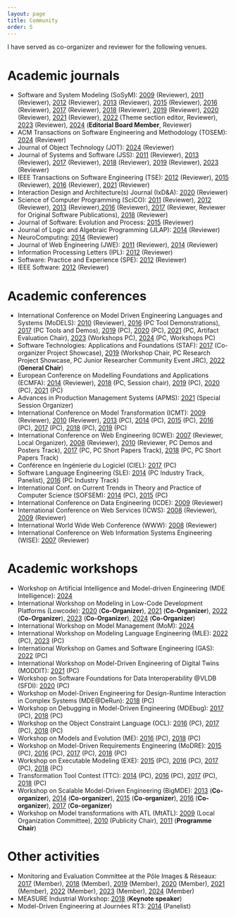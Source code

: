 ```yaml
---
layout: page
title: Community
order: 5
---
```


I have served as co-organizer and reviewer for the following venues.

# Academic journals

* Software and System Modeling (SoSyM): [2009](http://www.sosym.org/) (Reviewer), [2011](http://www.sosym.org/) (Reviewer), [2012](http://www.sosym.org/) (Reviewer), [2013](http://www.sosym.org/) (Reviewer), [2015](http://www.sosym.org/) (Reviewer),  [2016](http://www.sosym.org/) (Reviewer), [2017](http://www.sosym.org/) (Reviewer), [2018](http://www.sosym.org/) (Reviewer), [2019](http://www.sosym.org/) (Reviewer), [2020](http://www.sosym.org/) (Reviewer), [2021](http://www.sosym.org/) (Reviewer), [2022](http://www.sosym.org/) (Theme section editor, Reviewer), [2023](http://www.sosym.org/) (Reviewer), [2024](http://www.sosym.org/) (**Editorial Board Member**, Reviewer)
* ACM Transactions on Software Engineering and Methodology (TOSEM): [2024](https://dl.acm.org/journal/tosem) (Reviewer)
* Journal of Object Technology (JOT): [2024](https://www.jot.fm/) (Reviewer)
* Journal of Systems and Software (JSS): [2011](http://www.journals.elsevier.com/journal-of-systems-and-software) (Reviewer), [2013](http://www.journals.elsevier.com/journal-of-systems-and-software) (Reviewer), [2017](http://www.journals.elsevier.com/journal-of-systems-and-software) (Reviewer), [2018](http://www.journals.elsevier.com/journal-of-systems-and-software) (Reviewer), [2019](http://www.journals.elsevier.com/journal-of-systems-and-software) (Reviewer), [2023](http://www.journals.elsevier.com/journal-of-systems-and-software) (Reviewer)
* IEEE Transactions on Software Engineering (TSE): [2012](https://www.computer.org/web/tse;jsessionid=6afd856a99689b17c0c58edc329c) (Reviewer), [2015](https://www.computer.org/web/tse;jsessionid=6afd856a99689b17c0c58edc329c) (Reviewer), [2016](https://www.computer.org/web/tse;jsessionid=6afd856a99689b17c0c58edc329c) (Reviewer), [2021](https://www.computer.org/web/tse) (Reviewer)
* Interaction Design and Architecture(s) Journal (IxD&A): [2020](http://interfacce.mifav.uniroma2.it/inevent/events/idea2010/?s=9) (Reviewer)
* Science of Computer Programming (SciCO): [2011](http://www.journals.elsevier.com/science-of-computer-programming/) (Reviewer), [2012](http://www.journals.elsevier.com/science-of-computer-programming/) (Reviewer), [2013](http://www.journals.elsevier.com/science-of-computer-programming/) (Reviewer),[2016](http://www.journals.elsevier.com/science-of-computer-programming/) (Reviewer), [2017](http://www.journals.elsevier.com/science-of-computer-programming/) (Reviewer, Reviewer for Original Software Publications), [2018](http://www.journals.elsevier.com/science-of-computer-programming/) (Reviewer)
* Journal of Software: Evolution and Process: [2015](http://onlinelibrary.wiley.com/journal/10.1002/(ISSN)2047-7481) (Reviewer)
* Journal of Logic and Algebraic Programming (JLAP): [2014](http://www.journals.elsevier.com/the-journal-of-logic-and-algebraic-programming) (Reviewer)
* NeuroComputing: [2014](http://www.journals.elsevier.com/neurocomputing) (Reviewer)
* Journal of Web Engineering (JWE): [2011](http://www.rintonpress.com/journals/jwe/) (Reviewer), [2014](http://www.rintonpress.com/journals/jwe/) (Reviewer)
* Information Processing Letters (IPL): [2012](http://www.journals.elsevier.com/information-processing-letters/) (Reviewer)
* Software: Practice and Experience (SPE): [2012](http://onlinelibrary.wiley.com/journal/10.1002/(ISSN)1097-024X) (Reviewer)
* IEEE Software: [2012](https://www.computer.org/software-magazine/) (Reviewer)

# Academic conferences

* International Conference on Model Driven Engineering Languages and Systems (MoDELS): [2010](http://models2010.ifi.uio.no/) (Reviewer), [2016](http://models2016.irisa.fr/tool-demonstrations/) (PC Tool Demonstrations), [2017](http://www.cs.colostate.edu/~ghosh/models17_td/home_models17_td.html) (PC Tools and Demos), [2019](https://modelsconf19.org/) (PC), [2020](https://modelsconference.org/) (PC), [2021](https://modelsconference.org/) (PC, Artifact Evaluation Chair), [2023](https://modelsconference.org/) (Workshops PC), [2024](https://conf.researchr.org/home/models-2024) (PC, Workshops PC)
* Software Technologies: Applications and Foundations (STAF): [2017](http://www.informatik.uni-marburg.de/staf2017/index.php/projects-showcases/) (Co-organizer Project Showcase), [2019](https://staf2019.win.tue.nl/events/staf-rps19/) (Workshop Chair, PC Research Project Showcase, PC Junior Researcher Community Event JRC), [2022](https://staf2022.univ-nantes.io/) (**General Chair**)
* European Conference on Modelling Foundations and Applications (ECMFA): [2014](http://ecmfa2014.lcc.uma.es/#) (Reviewer), [2018](http://eventmall.info/ecmfa2018/) (PC, Session chair), [2019](https://staf2019.win.tue.nl/events/ecmfa19/) (PC), [2020](https://staf2019.win.tue.nl/events/ecmfa20/) (PC), [2021](https://staf2019.win.tue.nl/events/ecmfa20/) (PC)
* Advances in Production Management Systems (APMS): [2021](https://www.apms-conference.org/past-conferences/apms-2021/) (Special Session Organizer)
* International Conference on Model Transformation (ICMT): [2009](http://www.model-transformation.org/ICMT2009/) (Reviewer), [2010](http://www.model-transformation.org/ICMT2010/) (Reviewer), [2013](http://www.model-transformation.org/ICMT2013/) (PC), [2014](http://www.di.univaq.it/ICMT2014/) (PC), [2015](http://www.di.univaq.it/diruscio/sites/ICMT2015/) (PC), [2016](http://is.ieis.tue.nl/research/ICMT16/) (PC), [2017](http://www.model-transformation.org/) (PC), [2018](https://icmt2018.github.io/) (PC), [2019](http://www.model-transformation.org/) (PC)
* International Conference on Web Engineering (ICWE): [2007](http://icwe.como.polimi.it/) (Reviewer, Local Organizer), [2008](http://icwe2008.webengineering.org/) (Reviewer), [2010](http://icwe2010.webengineering.org/) (Reviewer, PC Demos and Posters Track), [2017](http://icwe2017.webengineering.org/) (PC, PC Short Papers Track), [2018](http://icwe2018.webengineering.org/) (PC, PC Short Papers Track)
* Conférence en Ingénierie du Logiciel (CIEL): [2017](https://ciel2016.sciencesconf.org/) (PC)
* Software Language Engineering (SLE): [2014](http://www.sleconf.org/2014/ITSLE.html) (PC Industry Track, Panelist), [2016](http://2016.splashcon.org/track/itsle2016) (PC Industry Track)
* International Conf. on Current Trends in Theory and Practice of Computer Science (SOFSEM): [2014](http://sofsem14.ics.upjs.sk/) (PC), [2015](http://www.sofsem.cz/sofsem15/) (PC)
* International Conference on Data Engineering (ICDE): [2009](http://i.cs.hku.hk/icde2009/) (Reviewer)
* International Conference on Web Services (ICWS): [2008](http://www.servicescongress.org/2009/1/) (Reviewer), [2009](http://www.servicescongress.org/2009/1/) (Reviewer)
* International World Wide Web Conference (WWW): [2008](http://wwwconference.org/www2008/) (Reviewer)
* International Conference on Web Information Systems Engineering (WISE): [2007](http://wise2007.loria.fr/pmwiki/pmwiki.php) (Reviewer)

# Academic workshops

* Workshop on Artificial Intelligence and Model-driven Engineering (MDE Intelligence): [2024](https://mde-intelligence.github.io/)
* International Workshop on Modeling in Low-Code Development Platforms (Lowcode): [2020](https://lowcode-workshop.github.io/) (**Co-Organizer**),  [2021](https://lowcode-workshop.github.io/) (**Co-Organizer**), [2022](https://lowcode-workshop.github.io/) (**Co-Organizer**), [2023](https://lowcode-workshop.github.io/) (**Co-Organizer**), [2024](https://lowcode-workshop.github.io/) (**Co-Organizer**)
* International Workshop on Model Management (MoM): [2024](https://mom2024.wp.imt.fr/)
* International Workshop on Modeling Language Engineering (MLE): [2022](https://mleworkshop.github.io/editions/mle2022/) (PC), [2023](https://mleworkshop.github.io/editions/mle2023/) (PC)
* International Workshop on Games and Software Engineering (GAS): [2022](https://conf.researchr.org/home/icse-2022/gas-2022) (PC)
* International Workshop on Model-Driven Engineering of Digital Twins (MODDIT): [2021](https://gemoc.org/events/moddit2021.html) (PC)
* Workshop on Software Foundations for Data Interoperability @VLDB (SFDI): [2020](http://www.biscuits.work/fourth-workshop/) (PC)
* Workshop on Model-Driven Engineering for Design-Runtime Interaction in Complex Systems (MDE@DeRun): [2018](https://megamart2-ecsel.eu/mde-derun-2018/) (PC)
* Workshop on Debugging in Model-Driven Engineering (MDEbug): [2017](https://msdl.uantwerpen.be/conferences/MDEbug/) (PC), [2018](https://msdl.uantwerpen.be/conferences/MDEbug/2018/) (PC)
* Workshop on the Object Constraint Language (OCL): [2016](http://oclworkshop.github.io/2016/news.html) (PC), [2017](http://oclworkshop.github.io/2017/) (PC), [2018](https://oclworkshop.github.io/2018/) (PC)
* Workshop on Models and Evolution (ME): [2016](http://www.models-and-evolution.com/2016/) (PC), [2018](http://www.models-and-evolution.com/2018/) (PC)
* Workshop on Model-Driven Requirements Engineering (MoDRE): [2015](http://www.modre2015.ece.mcgill.ca/) (PC), [2016](http://www.modre2016.ece.mcgill.ca/) (PC),  [2017](http://www.modre2017.ece.mcgill.ca/) (PC), [2018](http://www.modre2018.ece.mcgill.ca/) (PC)
* Workshop on Executable Modeling (EXE): [2015](http://www.modelexecution.org/?page_id=1619) (PC), [2016](http://www.modelexecution.org/?page_id=1743) (PC), [2017](http://www.modelexecution.org/?page_id=1820) (PC), [2018](http://www.modelexecution.org/?page_id=2173) (PC)
* Transformation Tool Contest (TTC): [2014](http://www.transformation-tool-contest.eu/2014/) (PC), [2016](http://www.transformation-tool-contest.eu/) (PC), [2017](http://www.transformation-tool-contest.eu/) (PC), [2018](http://www.transformation-tool-contest.eu/) (PC)
* Workshop on Scalable Model-Driven Engineering (BigMDE): [2013](https://big-mde.github.io/2013.html) (**Co-organizer**), [2014](https://big-mde.github.io/2014.html) (**Co-organizer**), [2015](https://big-mde.github.io/2015.html) (**Co-organizer**), [2016](http://www.big-mde.eu/) (**Co-organizer**), [2017](http://www.big-mde.eu/) (**Co-organizer**)
* Workshop on Model transformations with ATL (MtATL): [2009](https://web.imt-atlantique.fr/x-info/atlanmod/index.php?title=MtATL2009) (Local Organization Committee), [2010](https://web.imt-atlantique.fr/x-info/atlanmod/index.php?title=MtATL2010) (Publicity Chair), [2011](https://web.imt-atlantique.fr/x-info/atlanmod/index.php?title=MtATL2011) (**Programme Chair**)

# Other activities

* Monitoring and Evaluation Committee at the Pôle Images & Réseaux: [2017](http://www.images-et-reseaux.com/en) (Member), [2018](http://www.images-et-reseaux.com/en) (Member), [2019](http://www.images-et-reseaux.com/en) (Member), [2020](http://www.images-et-reseaux.com/en) (Member), [2021](http://www.images-et-reseaux.com/en) (Member), [2022](http://www.images-et-reseaux.com/en) (Member), [2023](http://www.images-et-reseaux.com/en) (Member), [2024](http://www.images-et-reseaux.com/en) (Member)
* MEASURE Industrial Workshop: [2018](http://measure.softeam-rd.eu/events-workshops/itea3measureindustrialworkshopeventinnanteson15thjune2018) (**Keynote speaker**)
* Model-Driven Engineering at Journées RT3: [2014](https://rth3.wp.mines-telecom.fr/journees-rt3/) (Panelist)
